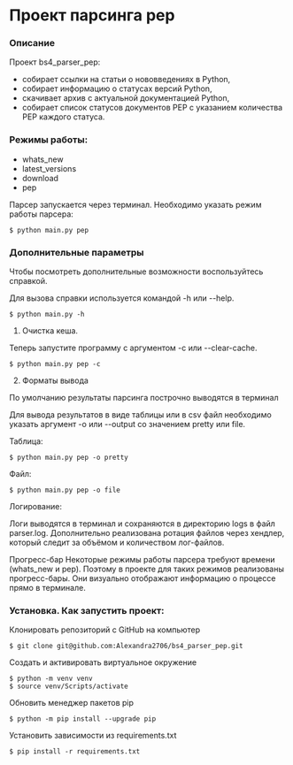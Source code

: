 # Проект парсинга pep

### Описание

Проект bs4_parser_pep:

- собирает ссылки на статьи о нововведениях в Python,
- собирает информацию о статусах версий Python,
- скачивает архив с актуальной документацией Python,
- собирает список статусов документов PEP с указанием количества PEP каждого
  статуса.

### Режимы работы:

- whats_new
- latest_versions
- download
- pep

Парсер запускается через терминал. Необходимо указать режим работы парсера:

```
$ python main.py pep
```

### Дополнительные параметры

Чтобы посмотреть дополнительные возможности воспользуйтесь справкой.

Для вызова справки используется командой -h или --help.

```
$ python main.py -h
```

1. Очистка кеша.

Теперь запустите программу с аргументом -c или --clear-cache.

```
$ python main.py pep -c
```

2. Форматы вывода

По умолчанию результаты парсинга построчно выводятся в терминал

Для вывода результатов в виде таблицы или в csv файл необходимо указать
аргумент -o или --output со значением pretty или file.

Таблица:

```
$ python main.py pep -o pretty
```

Файл:

```
$ python main.py pep -o file
```

Логирование:

Логи выводятся в терминал и сохраняются в директорию logs в файл parser.log.
Дополнительно реализована ротация файлов через хендлер, который следит за
объёмом и количеством лог-файлов.

Прогресс-бар
Некоторые режимы работы парсера требуют времени (whats_new и pep).
Поэтому в проекте для таких режимов реализованы прогресс-бары.
Они визуально отображают информацию о процессе прямо в терминале.

### Установка. Как запустить проект:

Клонировать репозиторий c GitHub на компьютер

```
$ git clone git@github.com:Alexandra2706/bs4_parser_pep.git
```

Создать и активировать виртуальное окружение

```
$ python -m venv venv
$ source venv/Scripts/activate
```

Обновить менеджер пакетов pip

```
$ python -m pip install --upgrade pip
```

Установить зависимости из requirements.txt

```
$ pip install -r requirements.txt
```